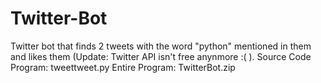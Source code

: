# Twitter-Bot
Twitter bot that finds 2 tweets with the word "python" mentioned in them and likes them (Update: Twitter API isn't free anynmore :(  ).
Source Code Program: tweettweet.py
Entire Program: TwitterBot.zip

